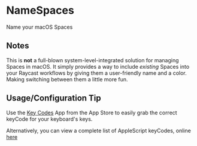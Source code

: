 # NameSpaces

Name your macOS Spaces

## Notes

This is **not** a full-blown system-level-integrated solution for managing Spaces in macOS. It simply provides a way to include *existing* Spaces into your Raycast workflows by giving them a user-friendly name and a color. Making switching between them a little more fun.

## Usage/Configuration Tip

Use the [Key Codes](https://apps.apple.com/gb/app/key-codes/id414568915?mt=12) App from the App Store to easily grab the correct keyCode for your keyboard's keys.

Alternatively, you can view a complete list of AppleScript keyCodes, online [here](https://eastmanreference.com/complete-list-of-applescript-key-codes)